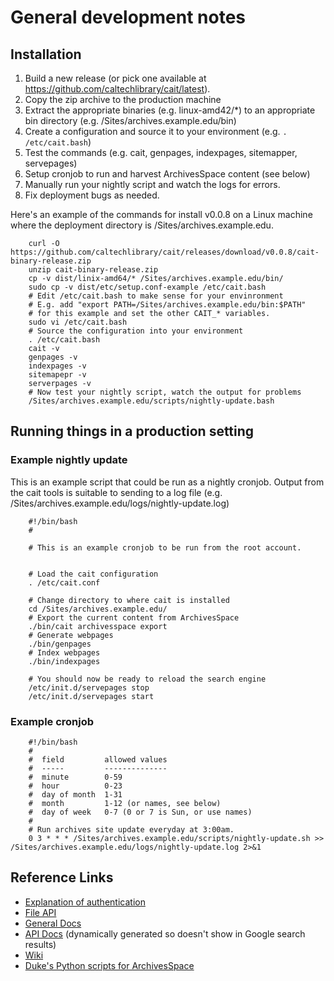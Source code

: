 
# General development notes

## Installation

1. Build a new release (or pick one available at https://github.com/caltechlibrary/cait/latest). 
2. Copy the zip archive to the production machine
3. Extract the appropriate binaries (e.g. linux-amd42/*) to an appropriate bin directory (e.g. /Sites/archives.example.edu/bin)
4. Create a configuration and source it to your environment (e.g. `. /etc/cait.bash`)
5. Test the commands (e.g. cait, genpages, indexpages, sitemapper, servepages)
6. Setup cronjob to run and harvest ArchivesSpace content (see below)
7. Manually run your nightly script and watch the logs for errors.
8. Fix deployment bugs as needed.

Here's an example of the commands for install v0.0.8 on a Linux machine
where the deployment directory is /Sites/archives.example.edu.

```shell
    curl -O https://github.com/caltechlibrary/cait/releases/download/v0.0.8/cait-binary-release.zip
    unzip cait-binary-release.zip
    cp -v dist/linix-amd64/* /Sites/archives.example.edu/bin/
    sudo cp -v dist/etc/setup.conf-example /etc/cait.bash
    # Edit /etc/cait.bash to make sense for your envinronment
    # E.g. add "export PATH=/Sites/archives.example.edu/bin:$PATH"
    # for this example and set the other CAIT_* variables.
    sudo vi /etc/cait.bash
    # Source the configuration into your environment
    . /etc/cait.bash
    cait -v
    genpages -v
    indexpages -v
    sitemapepr -v
    serverpages -v
    # Now test your nightly script, watch the output for problems
    /Sites/archives.example.edu/scripts/nightly-update.bash
```

## Running things in a production setting

### Example nightly update

This is an example script that could be run as a nightly cronjob. Output from the cait tools is suitable to sending to a log file (e.g. /Sites/archives.example.edu/logs/nightly-update.log)

```shell
    #!/bin/bash
    #

    # This is an example cronjob to be run from the root account.


    # Load the cait configuration
    . /etc/cait.conf

    # Change directory to where cait is installed
    cd /Sites/archives.example.edu/
    # Export the current content from ArchivesSpace
    ./bin/cait archivesspace export
    # Generate webpages
    ./bin/genpages
    # Index webpages
    ./bin/indexpages

    # You should now be ready to reload the search engine
    /etc/init.d/servepages stop
    /etc/init.d/servepages start
```

### Example cronjob

```shell
    #!/bin/bash
    #
    #  field         allowed values
    #  -----         --------------
    #  minute        0-59
    #  hour          0-23
    #  day of month  1-31
    #  month         1-12 (or names, see below)
    #  day of week   0-7 (0 or 7 is Sun, or use names)
    #
    # Run archives site update everyday at 3:00am.
    0 3 * * * /Sites/archives.example.edu/scripts/nightly-update.sh >> /Sites/archives.example.edu/logs/nightly-update.log 2>&1
```


## Reference Links

+ [Explanation of authentication](https://github.com/archivesspace/archivesspace/blob/4c26d82b1b0e343b7e1aea86a11913dcf6ff5b6f/docs/slate/source/index.md#authentication)
+ [File API](https://archivesspace.github.io/archivesspace/doc/file.API.html)
+ [General Docs](https://archivesspace.github.io/archivesspace/)
+ [API Docs](http://archivesspace.github.io/archivesspace/api/) (dynamically generated so doesn't show in Google search results)
+ [Wiki](https://archivesspace.atlassian.net/wiki/display/ADC/ArchivesSpace)
+ [Duke's Python scripts for ArchivesSpace](https://github.com/noahgh221/archivesspace-duke-scripts)
